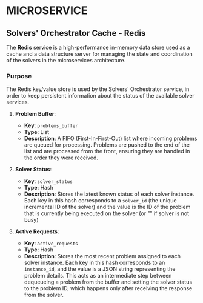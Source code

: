 # MICROSERVICE

## Solvers' Orchestrator Cache - Redis

The **Redis** service is a high-performance in-memory data store used as a cache and a data structure server for managing the state and coordination of the solvers in the microservices architecture.

### Purpose

The Redis key/value store is used by the Solvers' Orchestrator service, in order to keep persistent information about the status of the available solver services.

1. **Problem Buffer**:
   - **Key**: `problems_buffer`
   - **Type**: List
   - **Description**: A FIFO (First-In-First-Out) list where incoming problems are queued for processing. Problems are pushed to the end of the list and are processed from the front, ensuring they are handled in the order they were received.

2. **Solver Status**:
   - **Key**: `solver_status`
   - **Type**: Hash
   - **Description**: Stores the latest known status of each solver instance. Each key in this hash corresponds to a `solver_id` (the unique incremental ID of the solver) and the value is the ID of the problem that is currently being executed on the solver (or "" if solver is not busy)

3. **Active Requests**:
   - **Key**: `active_requests`
   - **Type**: Hash
   - **Description**: Stores the most recent problem assigned to each solver instance. Each key in this hash corresponds to an `instance_id`, and the value is a JSON string representing the problem details. This acts as an intermediate step between dequeueing a problem from the buffer and setting the solver status to the problem ID, which happens only after receiving the response from the solver.
